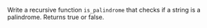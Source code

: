 Write a recursive function `is_palindrome` that checks if a string is a palindrome. Returns true or false.